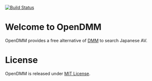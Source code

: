 [![Build Status](https://travis-ci.org/opendmm/opendmm.svg?branch=develop)](https://travis-ci.org/opendmm/opendmm)

# Welcome to OpenDMM

OpenDMM provides a free alternative of [DMM](http://www.dmm.co.jp) to search Japanese AV.

# License

OpenDMM is released under [MIT License](http://opensource.org/licenses/MIT).
